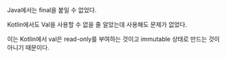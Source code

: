 Java에서는 final을 붙일 수 없었다.

Kotlin에서도 Val을 사용할 수 없을 줄 알았는데 사용해도 문제가 없었다.

이는 Kotlin에서 val은 read-only를 부여하는 것이고 immutable 상태로 만드는 것이 아니기 때문이다.